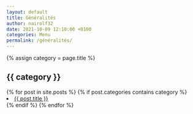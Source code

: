 ```yaml
---
layout: default
title: Généralités
author: nairolf32
date: 2021-10-09 12:10:00 +0100
categories: Menu
permalink: /généralités/
---
```


{% assign category = page.title %}

<h2>{{ category }}</h2>
{% for post in site.posts %}
{% if post.categories contains category %}
<li> <a href="{{ post.url | relative_url }}">{{ post.title }}</a></li>
{% endif %}
{% endfor %}
